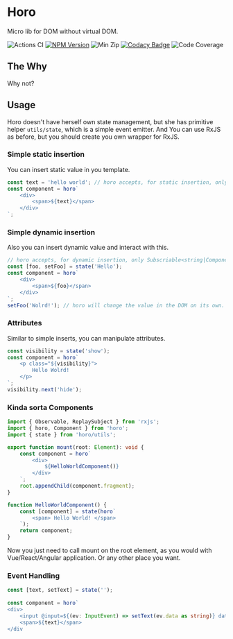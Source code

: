 # Horo
Micro lib for DOM without virtual DOM.

![Actions CI](https://github.com/lroskoshin/horo/actions/workflows/ci.yml/badge.svg)
[![NPM Version](https://www.npmjs.com/package/horojs)](https://img.shields.io/npm/v/horojs)
![Min Zip](https://img.shields.io/bundlephobia/minzip/horojs)
[![Codacy Badge](https://app.codacy.com/project/badge/Grade/a50f4489700e445aa5a9ce63ab1b315d)](https://www.codacy.com/gh/lroskoshin/horo/dashboard?utm_source=github.com&amp;utm_medium=referral&amp;utm_content=lroskoshin/horo&amp;utm_campaign=Badge_Grade)
![Code Coverage](https://img.shields.io/codecov/c/github/lroskoshin/horo/main)
## The Why
Why not?
## Usage
Horo doesn't have herself own state management, but she has primitive helper `utils/state`, which is a simple event emitter.
And You can use RxJS as before, but you should create you own wrapper for RxJS.
### Simple static insertion
You can insert static value in you template.
```typescript
const text = 'hello world'; // horo accepts, for static insertion, only strings
const component = horo`
    <div>
        <span>${text}</span>
    </div>
`;
```
### Simple dynamic insertion
Also you can insert dynamic value and interact with this.
```typescript
// horo accepts, for dynamic insertion, only Subscriable<string|Component>
const [foo, setFoo] = state('Hello');
const component = horo`
    <div>
        <span>${foo}</span>
    </div>
`;
setFoo('Wolrd!'); // horo will change the value in the DOM on its own.
```
### Attributes
Similar to simple inserts, you can manipulate attributes. 
```typescript
const visibility = state('show');
const component = horo`
    <p class="${visibility}">
        Hello Wolrd! 
    </p>
`;
visibility.next('hide');
```
### Kinda sorta Components
```typescript
import { Observable, ReplaySubject } from 'rxjs';
import { horo, Component } from 'horo';
import { state } from 'horo/utils';

export function mount(root: Element): void {
    const component = horo`
        <div>
            ${HelloWorldComponent()}
        </div>
    `;
    root.appendChild(component.fragment);
}

function HelloWorldComponent() {
    const [component] = state(horo`
        <span> Hello World! </span>
    `);
    return component;
}
```
Now you just need to call mount on the root element, as you would with Vue/React/Angular application.
Or any other place you want.

### Event Handling
```typescript
const [text, setText] = state('');
 
const component = horo`
<div>
    <input @input=${(ev: InputEvent) => setText(ev.data as string)} data-testid="input"></input>
    <span>${text}</span>
</div
```
